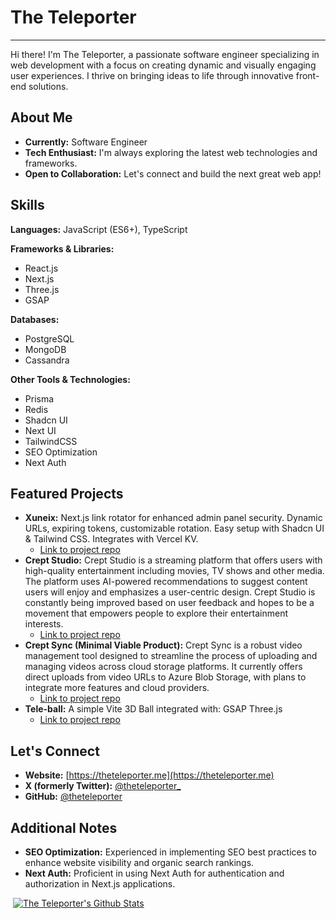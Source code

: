 # The Teleporter

---

Hi there! I'm The Teleporter, a passionate software engineer specializing in web development with a focus on creating dynamic and visually engaging user experiences. I thrive on bringing ideas to life through innovative front-end solutions.

## About Me

* **Currently:** Software Engineer
* **Tech Enthusiast:** I'm always exploring the latest web technologies and frameworks.
* **Open to Collaboration:** Let's connect and build the next great web app!

## Skills

**Languages:** JavaScript (ES6+), TypeScript

**Frameworks & Libraries:**
* React.js
* Next.js
* Three.js
* GSAP

**Databases:**
* PostgreSQL
* MongoDB
* Cassandra

**Other Tools & Technologies:**
* Prisma
* Redis
* Shadcn UI
* Next UI
* TailwindCSS
* SEO Optimization
* Next Auth

## Featured Projects

* **Xuneix:** Next.js link rotator for enhanced admin panel security. Dynamic URLs, expiring tokens, customizable rotation. Easy setup with Shadcn UI & Tailwind CSS. Integrates with Vercel KV.
   * [Link to project repo](https://github.com/theteleporter/xuneix)
* **Crept Studio:** Crept Studio is a streaming platform that offers users with high-quality entertainment including movies, TV shows and other media. The platform uses AI-powered recommendations to suggest content users will enjoy and emphasizes a user-centric design. Crept Studio is constantly being improved based on user feedback and hopes to be a movement that empowers people to explore their entertainment interests.
   * [Link to project repo](https://github.com/jackwidmorgan/creptstudio)
* **Crept Sync (Minimal Viable Product):** Crept Sync is a robust video management tool designed to streamline the process of uploading and managing videos across cloud storage platforms. It currently offers direct uploads from video URLs to Azure Blob Storage, with plans to integrate more features and cloud providers.
   * [Link to project repo](https://github.com/theteleporter/crept-sync)
* **Tele-ball:** A simple Vite 3D Ball integrated with:  GSAP Three.js
   * [Link to project repo](https://github.com/theteleporter/tele-ball)

## Let's Connect

* **Website:** [https://theteleporter.me](https://theteleporter.me)
* **X (formerly Twitter):** [@theteleporter_](https://x.com/@theteleporter_)
* **GitHub:** [@theteleporter](https://github.com/theteleporter)

## Additional Notes

* **SEO Optimization:** Experienced in implementing SEO best practices to enhance website visibility and organic search rankings.
* **Next Auth:** Proficient in using Next Auth for authentication and authorization in Next.js applications.


 [![The Teleporter's Github Stats](https://github-readme-stats.vercel.app/api?&username=theteleporter&repo=github-readme-stats&show_icons=true&theme=neon&layout=pie)](https://github.com/theteleporter/github-readme-stats)
